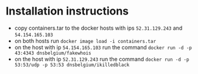 # Installation instructions

* copy containers.tar to the docker hosts with ips `52.31.129.243` and `54.154.165.103`
* on both hosts run `docker image load -i containers.tar`
* on the host with ip `54.154.165.103` run the command `docker run -d -p 43:4343 dnsbelgium/fakewhois`
* on the host with ip `52.31.129.243` run the command `docker run -d -p 53:53/udp -p 53:53 dnsbelgium/ikilledblack`
